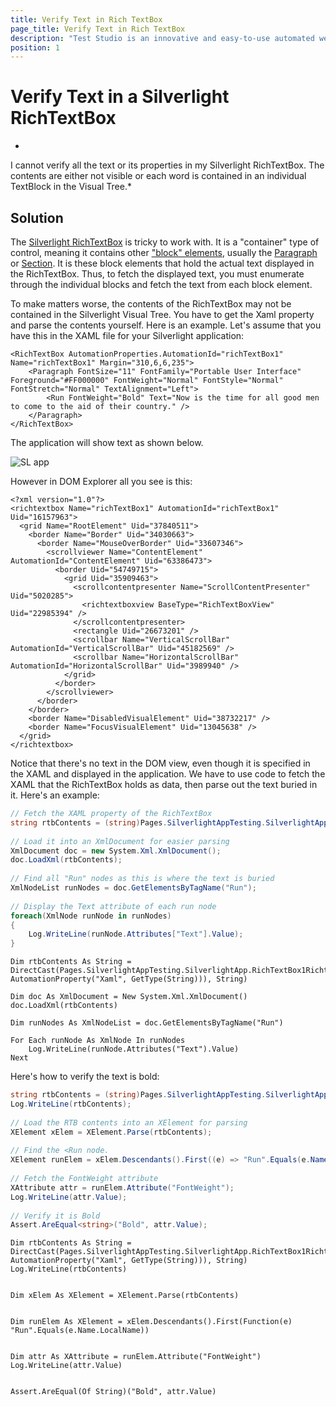 ```yaml
---
title: Verify Text in Rich TextBox
page_title: Verify Text in Rich TextBox
description: "Test Studio is an innovative and easy-to-use automated web, WPF and load testing solution. Test Studio tests support essential technologies like ASP.NET AJAX, Silverlight, PHP and MVC. HTML5, Testing framework, functional testing, performance testing, load testing, exploratory testing, manual testing."
position: 1
---
```

# Verify Text in a Silverlight RichTextBox
*
I cannot verify all the text or its properties in my Silverlight RichTextBox. The contents are either not visible or each word is contained in an individual TextBlock in the Visual Tree.*

## Solution

The <a href="http://msdn.microsoft.com/en-us/library/system.windows.controls.richtextbox%28v=vs.95%29.aspx" target="_blank">Silverlight RichTextBox</a> is tricky to work with. It is a "container" type of control, meaning it contains other <a href="http://msdn.microsoft.com/en-us/library/system.windows.documents.block%28v=vs.95%29.aspx" target="_blank">"block" elements</a>, usually the <a href="http://msdn.microsoft.com/en-us/library/system.windows.documents.paragraph%28v=vs.95%29.aspx" target="_blank">Paragraph</a> or <a href="http://msdn.microsoft.com/en-us/library/system.windows.documents.section%28v=vs.95%29.aspx" target="_blank">Section</a>. It is these block elements that hold the actual text displayed in the RichTextBox. Thus, to fetch the displayed text, you must enumerate through the individual blocks and fetch the text from each block element.

To make matters worse, the contents of the RichTextBox may not be contained in the Silverlight Visual Tree. You have to get the Xaml property and parse the contents yourself. Here is an example. Let's assume that you have this in the XAML file for your Silverlight application:

```XAML
<RichTextBox AutomationProperties.AutomationId="richTextBox1" Name="richTextBox1" Margin="310,6,6,235">
    <Paragraph FontSize="11" FontFamily="Portable User Interface" Foreground="#FF000000" FontWeight="Normal" FontStyle="Normal" FontStretch="Normal" TextAlignment="Left">
        <Run FontWeight="Bold" Text="Now is the time for all good men to come to the aid of their country." />
    </Paragraph>
</RichTextBox>
```


The application will show text as shown below.

![SL app][1]

However in DOM Explorer all you see is this:

```XAML
<?xml version="1.0"?>
<richtextbox Name="richTextBox1" AutomationId="richTextBox1" Uid="16157963">
  <grid Name="RootElement" Uid="37840511">
    <border Name="Border" Uid="34030663">
      <border Name="MouseOverBorder" Uid="33607346">
        <scrollviewer Name="ContentElement" AutomationId="ContentElement" Uid="63386473">
          <border Uid="54749715">
            <grid Uid="35909463">
              <scrollcontentpresenter Name="ScrollContentPresenter" Uid="5020285">
                <richtextboxview BaseType="RichTextBoxView" Uid="22985394" />
              </scrollcontentpresenter>
              <rectangle Uid="26673201" />
              <scrollbar Name="VerticalScrollBar" AutomationId="VerticalScrollBar" Uid="45182569" />
              <scrollbar Name="HorizontalScrollBar" AutomationId="HorizontalScrollBar" Uid="3989940" />
            </grid>
          </border>
        </scrollviewer>
      </border>
    </border>
    <border Name="DisabledVisualElement" Uid="38732217" />
    <border Name="FocusVisualElement" Uid="13045638" />
  </grid>
</richtextbox>
```

Notice that there's no text in the DOM view, even though it is specified in the XAML and displayed in the application. We have to use code to fetch the XAML that the RichTextBox holds as data, then parse out the text buried in it. Here's an example:

```C#
// Fetch the XAML property of the RichTextBox
string rtbContents = (string)Pages.SilverlightAppTesting.SilverlightApp.RichTextBox1Richtextbox.GetProperty(new AutomationProperty("Xaml", typeof(string)));
 
// Load it into an XmlDocument for easier parsing
XmlDocument doc = new System.Xml.XmlDocument();
doc.LoadXml(rtbContents);
 
// Find all "Run" nodes as this is where the text is buried
XmlNodeList runNodes = doc.GetElementsByTagName("Run");
 
// Display the Text attribute of each run node
foreach(XmlNode runNode in runNodes)
{
    Log.WriteLine(runNode.Attributes["Text"].Value);
}
```

```VB
Dim rtbContents As String = DirectCast(Pages.SilverlightAppTesting.SilverlightApp.RichTextBox1Richtextbox.GetProperty(New AutomationProperty("Xaml", GetType(String))), String)
  
Dim doc As XmlDocument = New System.Xml.XmlDocument()
doc.LoadXml(rtbContents)
  
Dim runNodes As XmlNodeList = doc.GetElementsByTagName("Run")
  
For Each runNode As XmlNode In runNodes
    Log.WriteLine(runNode.Attributes("Text").Value)
Next
```

Here's how to verify the text is bold:

```C#
string rtbContents = (string)Pages.SilverlightAppTesting.SilverlightApp.RichTextBox1Richtextbox.GetProperty(new AutomationProperty("Xaml", typeof(string)));
Log.WriteLine(rtbContents);
  
// Load the RTB contents into an XElement for parsing
XElement xElem = XElement.Parse(rtbContents);
 
// Find the <Run node.
XElement runElem = xElem.Descendants().First((e) => "Run".Equals(e.Name.LocalName));
 
// Fetch the FontWeight attribute
XAttribute attr = runElem.Attribute("FontWeight");
Log.WriteLine(attr.Value);
 
// Verify it is Bold
Assert.AreEqual<string>("Bold", attr.Value);
```

```VB
Dim rtbContents As String = DirectCast(Pages.SilverlightAppTesting.SilverlightApp.RichTextBox1Richtextbox.GetProperty(New AutomationProperty("Xaml", GetType(String))), String)
Log.WriteLine(rtbContents)
  

Dim xElem As XElement = XElement.Parse(rtbContents)
  

Dim runElem As XElement = xElem.Descendants().First(Function(e) "Run".Equals(e.Name.LocalName))
  

Dim attr As XAttribute = runElem.Attribute("FontWeight")
Log.WriteLine(attr.Value)
  

Assert.AreEqual(Of String)("Bold", attr.Value)
```

[1]: /img/advanced-topics/coded-samples/silverlight/verify-text-in-rich-textbox/fig1.png
